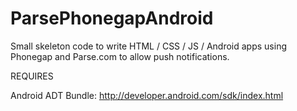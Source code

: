 ParsePhonegapAndroid
====================

Small skeleton code to write HTML / CSS / JS / Android apps using Phonegap and Parse.com to allow push notifications.

REQUIRES

Android ADT Bundle: http://developer.android.com/sdk/index.html
